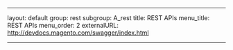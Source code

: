 
---
layout: default
group: rest
subgroup: A_rest
title: REST APIs
menu_title: REST APIs
menu_order: 2
externalURL: http://devdocs.magento.com/swagger/index.html

---
